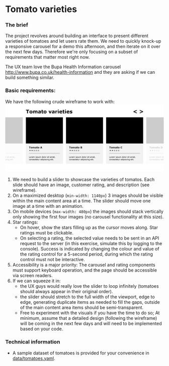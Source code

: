 # Tomato varieties

### The brief
The project revolves around building an interface to present different varieties of tomatoes and let users rate them.
We need to quickly knock-up a responsive carousel for a demo this afternoon, and then iterate on it over the next few days. Therefore we're only focusing on a subset of requirements that matter most right now.

The UX team love the Bupa Health Information carousel http://www.bupa.co.uk/health-information and they are asking if we can build something similar.

### Basic requirements:
We have the following crude wireframe to work with:
![Tomato Slider Wireframe](/tomato-slider.png?raw=true)

1. We need to build a slider to showcase the varieties of tomatos. Each slide should have an image, customer rating, and description (see wireframe).
2. On a maximized desktop (`min-width: 1140px`) 3 images should be visible within the main content area at a time. The slider should move one image at a time with an animation.
3. On mobile devices (`max-width: 480px`) the images should stack vertically only showing the first four images (no carousel functionality at this size).
4. Star ratings:
    - On hover, show the stars filling up as the cursor moves along. Star ratings must be clickable.
    - On selecting a rating, the selected value needs to be sent in an API request to the server (in this exercise, simulate this by logging to the console). Success is indicated by changing the colour and value of the rating control for a 5-second period, during which the rating control must not be interactive.
5. Accessibility is a major priority: The carousel and rating components must support keyboard operation, and the page should be accessible via screen readers.
6. If we can squeeze it in: 
    - the UX guys would really love the slider to loop infinitely (tomatoes should always appear in their original order).
    - the slider should stretch to the full width of the viewport, edge to edge, generating duplicate items as needed to fill the gaps, outside of the main content area items should be semi-transparent.
    - Free to experiment with the visuals if you have the time to do so; At minimum, assume that a detailed design (following the wireframe) will be coming in the next few days and will need to be implemented based on your code.

### Technical information

- A sample dataset of tomatoes is provided for your convenience in [data/tomatoes.yaml](data/tomatoes.yaml).
